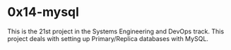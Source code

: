 # 0x14-mysql

This is the 21st project in the Systems Engineering and DevOps track. This project deals with setting up Primary/Replica databases with MySQL.

